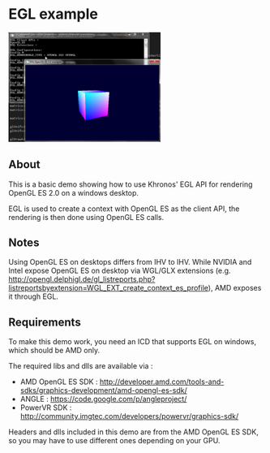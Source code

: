 # EGL example

<a href="./screenshot.png"><img src="./screenshot.png" width="300px"></a>

## About
This is a basic demo showing how to use Khronos' EGL API for rendering OpenGL ES 2.0 on a windows desktop.

EGL is used to create a context with OpenGL ES as the client API, the rendering is then done using OpenGL ES calls.

## Notes
Using OpenGL ES on desktops differs from IHV to IHV. While NVIDIA and Intel expose OpenGL ES on desktop via WGL/GLX extensions (e.g. http://opengl.delphigl.de/gl_listreports.php?listreportsbyextension=WGL_EXT_create_context_es_profile), AMD exposes it through EGL.

## Requirements
To make this demo work, you need an ICD that supports EGL on windows, which should be AMD only.

The required libs and dlls are available via :
- AMD OpenGL ES SDK : http://developer.amd.com/tools-and-sdks/graphics-development/amd-opengl-es-sdk/
- ANGLE : https://code.google.com/p/angleproject/
- PowerVR SDK : http://community.imgtec.com/developers/powervr/graphics-sdk/

Headers and dlls included in this demo are from the AMD OpenGL ES SDK, so you may have to use different ones depending on your GPU.